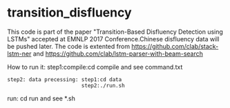 # transition_disfluency
This code is part of the paper "Transition-Based Disfluency Detection using LSTMs" accepted at EMNLP 2017 Conference.Chinese disfluency data will be pushed later.
The code is extented from https://github.com/clab/stack-lstm-ner and https://github.com/clab/lstm-parser-with-beam-search

How to run it:
    step1:compile:cd compile and see command.txt

    step2: data precessing: step1:cd data  
                            step2:./run.sh
                 
run: cd run and see *.sh


